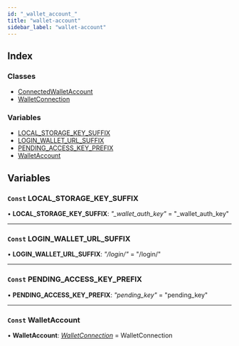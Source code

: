 ```yaml
---
id: "_wallet_account_"
title: "wallet-account"
sidebar_label: "wallet-account"
---
```


## Index

### Classes

* [ConnectedWalletAccount](../classes/_wallet_account_.connectedwalletaccount.md)
* [WalletConnection](../classes/_wallet_account_.walletconnection.md)

### Variables

* [LOCAL_STORAGE_KEY_SUFFIX](_wallet_account_.md#const-local_storage_key_suffix)
* [LOGIN_WALLET_URL_SUFFIX](_wallet_account_.md#const-login_wallet_url_suffix)
* [PENDING_ACCESS_KEY_PREFIX](_wallet_account_.md#const-pending_access_key_prefix)
* [WalletAccount](_wallet_account_.md#const-walletaccount)

## Variables

### `Const` LOCAL_STORAGE_KEY_SUFFIX

• **LOCAL_STORAGE_KEY_SUFFIX**: *"_wallet_auth_key"* = "_wallet_auth_key"

___

### `Const` LOGIN_WALLET_URL_SUFFIX

• **LOGIN_WALLET_URL_SUFFIX**: *"/login/"* = "/login/"

___

### `Const` PENDING_ACCESS_KEY_PREFIX

• **PENDING_ACCESS_KEY_PREFIX**: *"pending_key"* = "pending_key"

___

### `Const` WalletAccount

• **WalletAccount**: *[WalletConnection](../classes/_wallet_account_.walletconnection.md)* = WalletConnection
